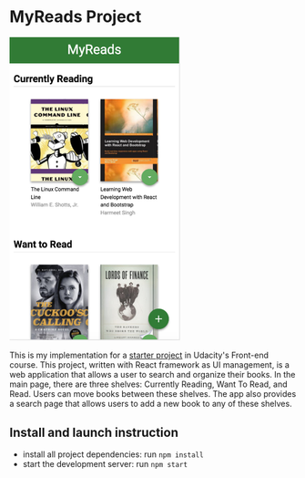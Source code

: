 # MyReads Project

<img src='src/imgs/demo.png' width='300px' alt='MyReads demo' />

This is my implementation for a [starter project](https://github.com/udacity/reactnd-project-myreads-starter) in Udacity's Front-end course. This project, written with React framework as UI management, is a web application that allows a user to search and organize their books. In the main page, there are three shelves: Currently Reading, Want To Read, and Read. Users can move books between these shelves. The app also provides a search page that allows users to add a new book to any of these shelves.

## Install and launch instruction

* install all project dependencies: run `npm install`
* start the development server: run `npm start`

